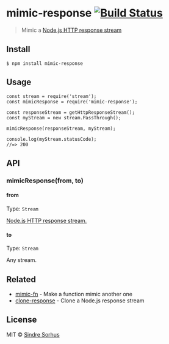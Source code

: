 mimic-response [![Build Status](https://travis-ci.org/sindresorhus/mimic-response.svg?branch=master)](https://travis-ci.org/sindresorhus/mimic-response)
========================================================================================================================================================

> Mimic a [Node.js HTTP response stream](https://nodejs.org/api/http.html#http_class_http_incomingmessage)

Install
-------

    $ npm install mimic-response

Usage
-----

    const stream = require('stream');
    const mimicResponse = require('mimic-response');

    const responseStream = getHttpResponseStream();
    const myStream = new stream.PassThrough();

    mimicResponse(responseStream, myStream);

    console.log(myStream.statusCode);
    //=> 200

API
---

### mimicResponse(from, to)

#### from

Type: `Stream`

[Node.js HTTP response stream.](https://nodejs.org/api/http.html#http_class_http_incomingmessage)

#### to

Type: `Stream`

Any stream.

Related
-------

-   [mimic-fn](https://github.com/sindresorhus/mimic-fn) - Make a function mimic another one
-   [clone-response](https://github.com/lukechilds/clone-response) - Clone a Node.js response stream

License
-------

MIT © [Sindre Sorhus](https://sindresorhus.com)
